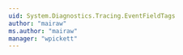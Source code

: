 ```yaml
---
uid: System.Diagnostics.Tracing.EventFieldTags
author: "mairaw"
ms.author: "mairaw"
manager: "wpickett"
---
```

